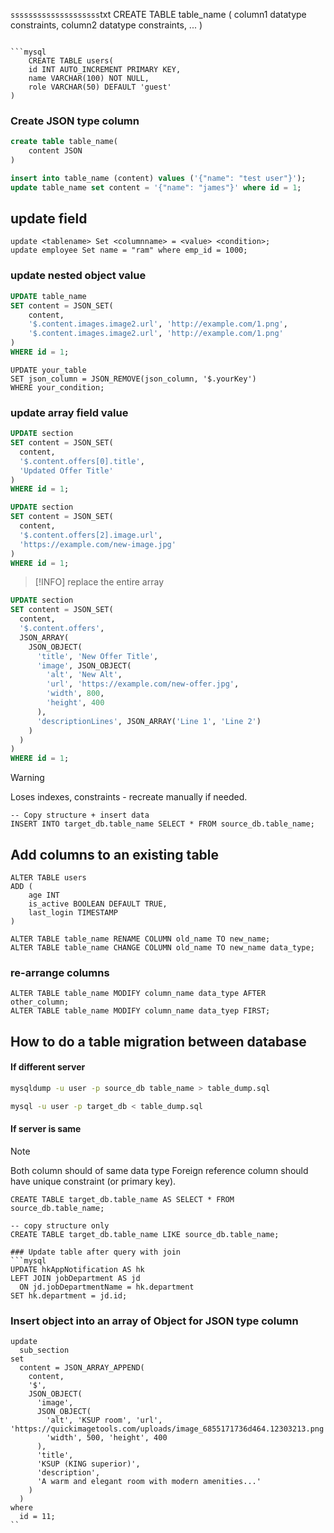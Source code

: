 `ssssssssssssssssssss`txt
CREATE TABLE table_name (
	column1 datatype constraints,
	column2 datatype constraints,
	...
)
```

```mysql
	CREATE TABLE users(
	id INT AUTO_INCREMENT PRIMARY KEY,
	name VARCHAR(100) NOT NULL,
	role VARCHAR(50) DEFAULT 'guest'
)
```

### Create JSON type column

```sql
create table table_name(
	content JSON
)
```

```sql
insert into table_name (content) values ('{"name": "test user"}');
update table_name set content = '{"name": "james"}' where id = 1;
```

## update field
```mysql
update <tablename> Set <columnname> = <value> <condition>;
update employee Set name = "ram" where emp_id = 1000;
```
### update nested object value
```sql
UPDATE table_name
SET content = JSON_SET(
	content,
	'$.content.images.image2.url', 'http://example.com/1.png',
	'$.content.images.image2.url', 'http://example.com/1.png'
)
WHERE id = 1;
```

```mysql
UPDATE your_table
SET json_column = JSON_REMOVE(json_column, '$.yourKey')
WHERE your_condition;
```

### update array field value
```sql
UPDATE section
SET content = JSON_SET(
  content,
  '$.content.offers[0].title',
  'Updated Offer Title'
)
WHERE id = 1;

UPDATE section
SET content = JSON_SET(
  content,
  '$.content.offers[2].image.url',
  'https://example.com/new-image.jpg'
)
WHERE id = 1;

```

> [!INFO]
> replace the entire array
```sql
UPDATE section
SET content = JSON_SET(
  content,
  '$.content.offers',
  JSON_ARRAY(
    JSON_OBJECT(
      'title', 'New Offer Title',
      'image', JSON_OBJECT(
        'alt', 'New Alt',
        'url', 'https://example.com/new-offer.jpg',
        'width', 800,
        'height', 400
      ),
      'descriptionLines', JSON_ARRAY('Line 1', 'Line 2')
    )
  )
)
WHERE id = 1;
```

> [!WARNING]
> Loses indexes, constraints - recreate manually if needed.
```mysql
-- Copy structure + insert data
INSERT INTO target_db.table_name SELECT * FROM source_db.table_name;
```

## Add columns to an existing table
```mysql
ALTER TABLE users
ADD (
	age INT
	is_active BOOLEAN DEFAULT TRUE,
	last_login TIMESTAMP
)
```

```mysql
ALTER TABLE table_name RENAME COLUMN old_name TO new_name;
ALTER TABLE table_name CHANGE COLUMN old_name TO new_name data_type;

```
### re-arrange columns
```mysql
ALTER TABLE table_name MODIFY column_name data_type AFTER other_column;
ALTER TABLE table_name MODIFY column_name data_tyep FIRST;
```
## How to do a table migration between database

#### If different server
```bash
mysqldump -u user -p source_db table_name > table_dump.sql

```

```bash
mysql -u user -p target_db < table_dump.sql

```
#### If server is same

> [!NOTE]
> Both column should of same data type
> Foreign reference column should have unique constraint (or primary key).
```mysql
CREATE TABLE target_db.table_name AS SELECT * FROM source_db.table_name; 

-- copy structure only
CREATE TABLE target_db.table_name LIKE source_db.table_name;
 
### Update table after query with join
```mysql
UPDATE hkAppNotification AS hk
LEFT JOIN jobDepartment AS jd
  ON jd.jobDepartmentName = hk.department
SET hk.department = jd.id;
```


### Insert object into an array of Object for JSON type column
```mysql
update 
  sub_section 
set 
  content = JSON_ARRAY_APPEND(
    content, 
    '$', 
    JSON_OBJECT(
      'image', 
      JSON_OBJECT(
        'alt', 'KSUP room', 'url', 'https://quickimagetools.com/uploads/image_6855171736d464.12303213.png', 
        'width', 500, 'height', 400
      ), 
      'title', 
      'KSUP (KING superior)', 
      'description', 
      'A warm and elegant room with modern amenities...'
    )
  ) 
where 
  id = 11;
``